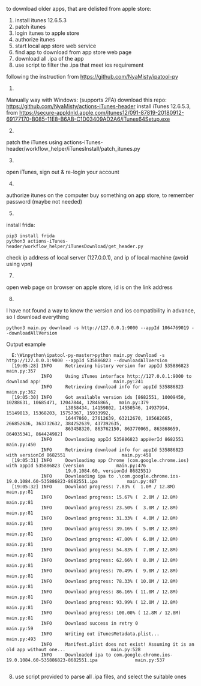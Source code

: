 to download older apps, that are delisted from apple store:
1) install itunes 12.6.5.3
2) patch itunes
3) login itunes to apple store
4) authorize itunes
5) start local app store web service
6) find app to download from app store web page
7) download all .ipa of the app
8) use script to filter the .ipa that meet ios requirement


following the instruction from https://github.com/NyaMisty/ipatool-py

1)
Manually way with Windows: (supports 2FA)
download this repo: https://github.com/NyaMisty/actions-iTunes-header
install iTunes 12.6.5.3, from https://secure-appldnld.apple.com/itunes12/091-87819-20180912-69177170-B085-11E8-B6AB-C1D03409AD2A6/iTunes64Setup.exe

2)
patch the iTunes using actions-iTunes-header/workflow_helper/iTunesInstall/patch_itunes.py

3)
open iTunes, sign out & re-login your account

4)
authorize itunes on the computer
buy something on app store, to remember password (maybe not needed)

5)
install frida:
```
pip3 install frida
python3 actions-iTunes-header/workflow_helper/iTunesDownload/get_header.py
```
check ip address of local server (127.0.0.1), and ip of local machine (avoid using vpn)

7)
open web page on browser on apple store, id is on the link address

8)
I have not found a way to know the version and ios compatibility in advance, so I download everything
```
python3 main.py download -s http://127.0.0.1:9000 --appId 1064769019 --downloadAllVersion
```

Output example
```
  E:\Winpython\ipatool-py-master>python main.py download -s http://127.0.0.1:9000 --appId 535886823 --downloadAllVersion
  [19:05:28] INFO     Retrieving history version for appId 535886823                                          main.py:357
             INFO     Using iTunes interface http://127.0.0.1:9000 to download app!                           main.py:241
             INFO     Retrieving download info for appId 535886823                                            main.py:362
  [19:05:30] INFO     Got available version ids [8682551, 10009450, 10288631, 10685471, 12047844, 12846865,   main.py:379
                      13058434, 14159802, 14550546, 14937994, 15149813, 15368203, 15757367, 15933992,
                      16447860, 27612639, 63212670, 105682665, 266852636, 363732632, 384252639, 437392635,
                      863458320, 863762150, 863770065, 863868659, 864035341, 864424982]
             INFO     Downloading appId 535886823 appVerId 8682551                                            main.py:450
             INFO     Retrieving download info for appId 535886823 with versionId 8682551                     main.py:458
  [19:05:31] INFO     Downloading app Chrome (com.google.chrome.ios) with appId 535886823 (version            main.py:476
                      19.0.1084.60, versionId 8682551)
             INFO     Downloading ipa to .\com.google.chrome.ios-19.0.1084.60-535886823-8682551.ipa           main.py:487
  [19:05:32] INFO     Download progress: 7.83% (  1.0M / 12.8M)                                                main.py:81
             INFO     Download progress: 15.67% (  2.0M / 12.8M)                                               main.py:81
             INFO     Download progress: 23.50% (  3.0M / 12.8M)                                               main.py:81
             INFO     Download progress: 31.33% (  4.0M / 12.8M)                                               main.py:81
             INFO     Download progress: 39.16% (  5.0M / 12.8M)                                               main.py:81
             INFO     Download progress: 47.00% (  6.0M / 12.8M)                                               main.py:81
             INFO     Download progress: 54.83% (  7.0M / 12.8M)                                               main.py:81
             INFO     Download progress: 62.66% (  8.0M / 12.8M)                                               main.py:81
             INFO     Download progress: 70.49% (  9.0M / 12.8M)                                               main.py:81
             INFO     Download progress: 78.33% ( 10.0M / 12.8M)                                               main.py:81
             INFO     Download progress: 86.16% ( 11.0M / 12.8M)                                               main.py:81
             INFO     Download progress: 93.99% ( 12.0M / 12.8M)                                               main.py:81
             INFO     Download progress: 100.00% ( 12.8M / 12.8M)                                              main.py:81
             INFO     Download success in retry 0                                                              main.py:59
             INFO     Writing out iTunesMetadata.plist...                                                     main.py:493
             INFO     Manifest.plist does not exist! Assuming it is an old app without one...                 main.py:528
             INFO     Downloaded ipa to com.google.chrome.ios-19.0.1084.60-535886823-8682551.ipa              main.py:537
          
```

8) use script provided to parse all .ipa files, and select the suitable ones



